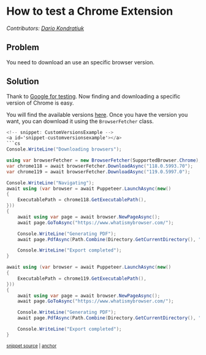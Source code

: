 # How to test a Chrome Extension
_Contributors: [Dario Kondratiuk](https://github.com/kblok)_

## Problem

You need to download an use an specific browser version.

## Solution

Thank to [Google for testing](https://developer.chrome.com/blog/chrome-for-testing). Now finding and downloading a specific version of Chrome is easy.

You will find the available versions [here](https://googlechromelabs.github.io/chrome-for-testing/known-good-versions.json).
Once you have the version you want, you can download it using the `BrowserFetcher` class.

```cs
<!-- snippet: CustomVersionsExample -->
<a id='snippet-customversionsexample'></a>
```cs
Console.WriteLine("Downloading browsers");

using var browserFetcher = new BrowserFetcher(SupportedBrowser.Chrome);
var chrome118 = await browserFetcher.DownloadAsync("118.0.5993.70");
var chrome119 = await browserFetcher.DownloadAsync("119.0.5997.0");

Console.WriteLine("Navigating");
await using (var browser = await Puppeteer.LaunchAsync(new()
{
    ExecutablePath = chrome118.GetExecutablePath(),
}))
{
    await using var page = await browser.NewPageAsync();
    await page.GoToAsync("https://www.whatismybrowser.com/");

    Console.WriteLine("Generating PDF");
    await page.PdfAsync(Path.Combine(Directory.GetCurrentDirectory(), "118.pdf"));

    Console.WriteLine("Export completed");
}

await using (var browser = await Puppeteer.LaunchAsync(new()
{
    ExecutablePath = chrome119.GetExecutablePath(),
}))
{
    await using var page = await browser.NewPageAsync();
    await page.GoToAsync("https://www.whatismybrowser.com/");

    Console.WriteLine("Generating PDF");
    await page.PdfAsync(Path.Combine(Directory.GetCurrentDirectory(), "119.pdf"));

    Console.WriteLine("Export completed");
}
```
<sup><a href='https://github.com/hardkoded/puppeteer-sharp/blob/master/lib/PuppeteerSharp.Tests/Browsers/Chrome/ChromeDataTests.cs#L14-L49' title='Snippet source file'>snippet source</a> | <a href='#snippet-customversionsexample' title='Start of snippet'>anchor</a></sup>
<!-- endSnippet -->
```
